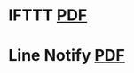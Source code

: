 # IFTTT <a href=https://github.com/ilantzou/DOC/blob/master/IFTTT.pdf>PDF</a>
# Line Notify <a href=https://github.com/ilantzou/DOC/blob/master/GAS2LineNofity.pdf>PDF</a>
